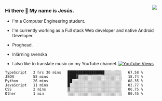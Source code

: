 <img align='right' src="https://github-readme-stats-eight-rose-90.vercel.app
/api?username=JesusJimenezG&show_icons=true&theme=radical">

### Hi there 👋 My name is Jesús.
- I'm a Computer Engineering student.
- I'm currently working as a Full stack Web developer and native Android Developer.

- Proghead.
- Inlärning svenska
- I also like to translate music on my YouTube channel. [![YouTube Views](https://img.shields.io/youtube/channel/views/UCWnlcC4_sV9Imcy9ysQpxHA?style=social)](https://www.youtube.com/channel/UCWnlcC4_sV9Imcy9ysQpxHA)

<!--START_SECTION:waka-->

```text
TypeScript   3 hrs 30 mins   █████████████████░░░░░░░░   67.58 %
JSON         58 mins         ████▓░░░░░░░░░░░░░░░░░░░░   18.74 %
Python       26 mins         ██░░░░░░░░░░░░░░░░░░░░░░░   08.35 %
JavaScript   11 mins         █░░░░░░░░░░░░░░░░░░░░░░░░   03.77 %
CSS          2 mins          ▒░░░░░░░░░░░░░░░░░░░░░░░░   00.75 %
Other        1 min           ░░░░░░░░░░░░░░░░░░░░░░░░░   00.45 %
```

<!--END_SECTION:waka-->

<!--
**JesusJimenezG/JesusJimenezG** is a ✨ _special_ ✨ repository because its `README.md` (this file) appears on your GitHub profile.

Here are some ideas to get you started:

- 🔭 I’m currently working on ...
- 🌱 I’m currently learning ...
- 👯 I’m looking to collaborate on ...
- 🤔 I’m looking for help with ...
- 💬 Ask me about ...
- 📫 How to reach me: ...
- 😄 Pronouns: ...
- ⚡ Fun fact: ...
-->
